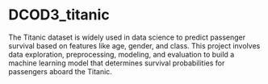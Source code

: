 # DCOD3_titanic
The Titanic dataset is widely used in data science to predict passenger survival based on features like age, gender, and class. This project involves data exploration, preprocessing, modeling, and evaluation to build a machine learning model that determines survival probabilities for passengers aboard the Titanic.

